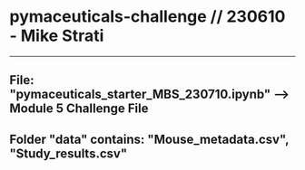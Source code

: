 # pymaceuticals-challenge // 230610 - Mike Strati

--------------------------------------------------------------------------
File: "pymaceuticals_starter_MBS_230710.ipynb" --> Module 5 Challenge File
-------------------------------------------------------------------------
Folder "data" contains: "Mouse_metadata.csv", "Study_results.csv"
-------------------------------------------------------------------------
